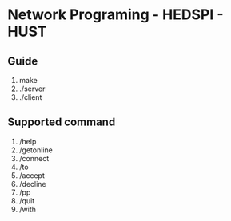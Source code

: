 # Network Programing - HEDSPI - HUST

## Guide
1. make
2. ./server
3. ./client <server address>

## Supported command
1. /help
2. /getonline
3. /connect <ID>
4. /to <ID>
5. /accept <ID>
6. /decline <ID>
7. /pp
8. /quit
9. /with